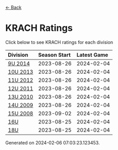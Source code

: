 [<- Back](../readme.md)
# KRACH Ratings
Click below to see KRACH ratings for each division

| Division | Season Start | Latest Game |
| :-- | :-- | :-- |
| [9U 2014](9U-2014-ratings.md) | 2023-08-26 | 2024-02-04 |
| [10U 2013](10U-2013-ratings.md) | 2023-08-26 | 2024-02-04 |
| [11U 2012](11U-2012-ratings.md) | 2023-08-26 | 2024-02-04 |
| [12U 2011](12U-2011-ratings.md) | 2023-08-26 | 2024-02-04 |
| [13U 2010](13U-2010-ratings.md) | 2023-08-26 | 2024-02-04 |
| [14U 2009](14U-2009-ratings.md) | 2023-08-26 | 2024-02-04 |
| [15U 2008](15U-2008-ratings.md) | 2023-09-02 | 2024-02-04 |
| [16U](16U-ratings.md) | 2023-08-25 | 2024-02-04 |
| [18U](18U-ratings.md) | 2023-08-25 | 2024-02-04 |

Generated on 2024-02-06 07:03:23.123453.
